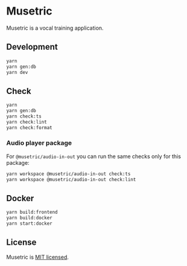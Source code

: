 # Musetric

Musetric is a vocal training application.

## Development

```bash
yarn
yarn gen:db
yarn dev
```

## Check

```bash
yarn
yarn gen:db
yarn check:ts
yarn check:lint
yarn check:format
```

### Audio player package

For `@musetric/audio-in-out` you can run the same checks only for this
package:

```bash
yarn workspace @musetric/audio-in-out check:ts
yarn workspace @musetric/audio-in-out check:lint
```

## Docker

```bash
yarn build:frontend
yarn build:docker
yarn start:docker
```

## License

Musetric is [MIT licensed](https://github.com/popelenkow/Musetric/blob/main/license.md).
